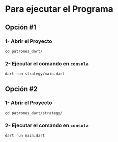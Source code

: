 # Para ejecutar el Programa
## Opción #1
### 1- Abrir el Proyecto
```
cd patrones_dart/
```
### 2- Ejecutar el comando en ```consola```
```
dart run strategy/main.dart
```
## Opción #2
### 1- Abrir el Proyecto
```
cd patrones_dart/strategy/
```
### 2- Ejecutar el comando en ```consola```
```
dart run main.dart
```
